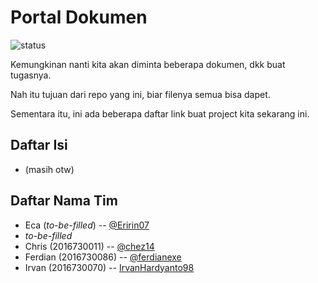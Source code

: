 # Portal Dokumen
![status](https://img.shields.io/badge/status-masih%20diskusi-brightgreen.svg)


Kemungkinan nanti kita akan diminta beberapa dokumen, dkk buat tugasnya.

Nah itu tujuan dari repo yang ini, biar filenya semua bisa dapet.

Sementara itu, ini ada beberapa daftar link buat project kita sekarang ini.

## Daftar Isi
- (masih otw)

## Daftar Nama Tim
- Eca (*to-be-filled*) -- [@Eririn07](https://github.com/Eririn07)
- *to-be-filled*
- Chris (2016730011) -- [@chez14](https://github.com/chez14)
- Ferdian (2016730086) -- [@ferdianexe](https://github.com/ferdianexe)
- Irvan (2016730070) -- [IrvanHardyanto98](https://github.com/IrvanHardyanto98)